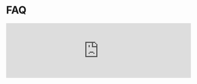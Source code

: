 # FAQ

<iframe src="https://docs.google.com/document/d/e/2PACX-1vTnrzYQPBJxilvpoUfPmL1u3eipqwaxWfnprJlGauPMTz7pxZPc3PMlWORTBHSdwgJslucKgIsWvO2A/pub?embedded=true" style="border: 0" width="100%" frameborder="0" scrolling="no"></iframe>
